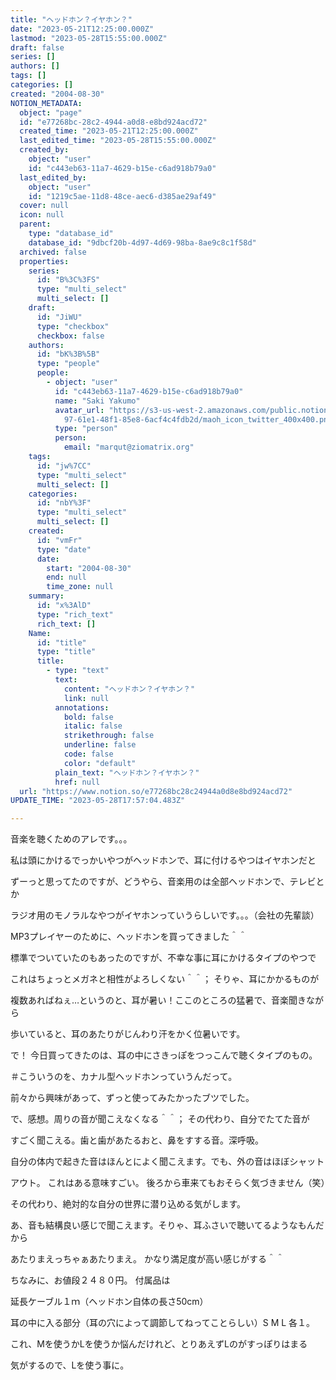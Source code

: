 ```yaml
---
title: "ヘッドホン？イヤホン？"
date: "2023-05-21T12:25:00.000Z"
lastmod: "2023-05-28T15:55:00.000Z"
draft: false
series: []
authors: []
tags: []
categories: []
created: "2004-08-30"
NOTION_METADATA:
  object: "page"
  id: "e77268bc-28c2-4944-a0d8-e8bd924acd72"
  created_time: "2023-05-21T12:25:00.000Z"
  last_edited_time: "2023-05-28T15:55:00.000Z"
  created_by:
    object: "user"
    id: "c443eb63-11a7-4629-b15e-c6ad918b79a0"
  last_edited_by:
    object: "user"
    id: "1219c5ae-11d8-48ce-aec6-d385ae29af49"
  cover: null
  icon: null
  parent:
    type: "database_id"
    database_id: "9dbcf20b-4d97-4d69-98ba-8ae9c8c1f58d"
  archived: false
  properties:
    series:
      id: "B%3C%3FS"
      type: "multi_select"
      multi_select: []
    draft:
      id: "JiWU"
      type: "checkbox"
      checkbox: false
    authors:
      id: "bK%3B%5B"
      type: "people"
      people:
        - object: "user"
          id: "c443eb63-11a7-4629-b15e-c6ad918b79a0"
          name: "Saki Yakumo"
          avatar_url: "https://s3-us-west-2.amazonaws.com/public.notion-static.com/3ad1c4\
            97-61e1-48f1-85e8-6acf4c4fdb2d/maoh_icon_twitter_400x400.png"
          type: "person"
          person:
            email: "marqut@ziomatrix.org"
    tags:
      id: "jw%7CC"
      type: "multi_select"
      multi_select: []
    categories:
      id: "nbY%3F"
      type: "multi_select"
      multi_select: []
    created:
      id: "vmFr"
      type: "date"
      date:
        start: "2004-08-30"
        end: null
        time_zone: null
    summary:
      id: "x%3AlD"
      type: "rich_text"
      rich_text: []
    Name:
      id: "title"
      type: "title"
      title:
        - type: "text"
          text:
            content: "ヘッドホン？イヤホン？"
            link: null
          annotations:
            bold: false
            italic: false
            strikethrough: false
            underline: false
            code: false
            color: "default"
          plain_text: "ヘッドホン？イヤホン？"
          href: null
  url: "https://www.notion.so/e77268bc28c24944a0d8e8bd924acd72"
UPDATE_TIME: "2023-05-28T17:57:04.483Z"

---
```

<link rel="stylesheet" href="https://cdn.jsdelivr.net/npm/katex@0.16.2/dist/katex.min.css" integrity="sha384-bYdxxUwYipFNohQlHt0bjN/LCpueqWz13HufFEV1SUatKs1cm4L6fFgCi1jT643X" crossorigin="anonymous">


音楽を聴くためのアレです。。。


私は頭にかけるでっかいやつがヘッドホンで、耳に付けるやつはイヤホンだと


ずーっと思ってたのですが、どうやら、音楽用のは全部ヘッドホンで、テレビとか


ラジオ用のモノラルなやつがイヤホンっていうらしいです。。。（会社の先輩談）


MP3プレイヤーのために、ヘッドホンを買ってきました＾＾


標準でついていたのもあったのですが、不幸な事に耳にかけるタイプのやつで


これはちょっとメガネと相性がよろしくない＾＾； そりゃ、耳にかかるものが


複数あればねぇ…というのと、耳が暑い！ここのところの猛暑で、音楽聞きながら


歩いていると、耳のあたりがじんわり汗をかく位暑いです。


で！ 今日買ってきたのは、耳の中にさきっぽをつっこんで聴くタイプのもの。


＃こういうのを、カナル型ヘッドホンっていうんだって。


前々から興味があって、ずっと使ってみたかったブツでした。


で、感想。周りの音が聞こえなくなる＾＾； その代わり、自分でたてた音が


すごく聞こえる。歯と歯があたるおと、鼻をすする音。深呼吸。


自分の体内で起きた音はほんとによく聞こえます。でも、外の音はほぼシャット


アウト。 これはある意味すごい。 後ろから車来てもおそらく気づきません（笑）


その代わり、絶対的な自分の世界に潜り込める気がします。


あ、音も結構良い感じで聞こえます。そりゃ、耳ふさいで聴いてるようなもんだから


あたりまえっちゃぁあたりまえ。 かなり満足度が高い感じがする＾＾


ちなみに、お値段２４８０円。 付属品は


延長ケーブル１ｍ（ヘッドホン自体の長さ50cm）


耳の中に入る部分（耳の穴によって調節してねってことらしい）S M L 各１。


これ、Mを使うかLを使うか悩んだけれど、とりあえずLのがすっぽりはまる


気がするので、Lを使う事に。

